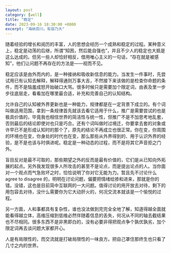 ```yaml
---
layout: post
category: [well]
title: "稳定"
date: 2023-09-16 18:30:00 +0800
excerpt: "海纳百川，有容乃大"
---
```


随着经验的增长和阅历的丰富，人的思想会经历一个成熟和稳定的过程。某种意义上，稳定是动荡的后继，所谓“知困，然后能自强也”，并且不少人的稳定也大抵是这么达成的。但另一些人却恰好相反，借用唯心主义的一句话，“存在就是被感知”，他们让问题不再存在的方法是——视而不见。

稳定应该是由外而内的，是一种接纳和吸收新信息的能力。当发生一件事时，先尝试用已有认知去解释，解释得通则万事大吉，不然接下来该做的是检查你命题的条件，而不是恼羞成怒开始破口大骂。很多时候只是需要加个限定词，由表及里一步步往底层走，看看加在哪里最合适，补充和完善自己的认知结构。

允许自己的认知被外界更新也是一种能力，规律都是在一定背景下成立的。有个词叫做适用范围，拿到一条规律首先就该去看它适用于什么，推广是需要尝试的也是极具价值的，毕竟我也相信世界的简洁性与统一性，但推广不是不加思考地乱套，否则最后的结论即使对也只是巧合。还有个词叫做时过境迁，你要拿去套的对象或许早已不是形成认知时的那个了，原先的结论不再成立也很正常。你在变，你周围的环境也在变，你身处的时代也在变，那么那些从外界得到的、用于认识外界的经验，是不是也该与时俱进呢。稳定是一种动态的过程，而不是将其它声音拒之门外。

盲目反对是最不可取的，那些期望之外的反而是最有价值的，它们是从已知向外拓展的起点。另外我发现很多人所攻击的甚至不是论点，而是提出论点的人。当你面对一个观点而气急败坏之时，恰恰说明了你对它无能为力。暂且先不讨论什么 agree to disagree 的，明明在讨论问题，偏要把情绪给掺和进来，那就是你的错。没错，这也是目前简中互联网的一大问题。值得讨论的用开放去对待，剩下的用包容去对待，没什么需要你为它大动肝火的，何况交流本就该是一个愉悦的过程。

另一方面，人和事都具有复杂性，谁也没法做到完完全全地了解，知道得越全面就能看得越立体，高维压缩到低维必然伴随着信息的丢失，何况从不同的轴去截结果也不尽相同。很多东西不是非黑即白的，没有必要非得把观点争个孰优孰劣，加个限定词再去谈问题大家都开心。

人是有局限性的，而交流就是打破局限性的一味良方。把自己罩住那终生也只看了几寸之内的世界。
